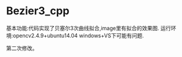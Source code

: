 # Bezier3_cpp
基本功能:代码实现了贝塞尔3次曲线拟合,image里有拟合的效果图.
运行环境:opencv2.4.9+ubuntu14.04
windows+VS下可能有问题.

第二次修改。
